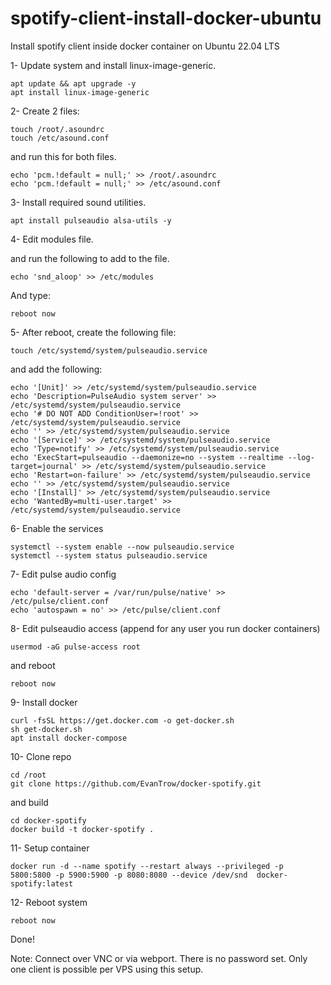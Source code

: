 # spotify-client-install-docker-ubuntu
Install spotify client inside docker container on Ubuntu 22.04 LTS

1- Update system and install linux-image-generic.

```
apt update && apt upgrade -y
apt install linux-image-generic
```

2- Create 2 files:

```
touch /root/.asoundrc
touch /etc/asound.conf
```

and run this for both files.

```
echo 'pcm.!default = null;' >> /root/.asoundrc
echo 'pcm.!default = null;' >> /etc/asound.conf
```

3- Install required sound utilities.

```
apt install pulseaudio alsa-utils -y
```

4- Edit modules file.

and run the following to add to the file.

```
echo 'snd_aloop' >> /etc/modules
```

And type:

```
reboot now
```

5- After reboot, create the following file:

```
touch /etc/systemd/system/pulseaudio.service
```

and add the following:

```
echo '[Unit]' >> /etc/systemd/system/pulseaudio.service
echo 'Description=PulseAudio system server' >> /etc/systemd/system/pulseaudio.service
echo '# DO NOT ADD ConditionUser=!root' >> /etc/systemd/system/pulseaudio.service
echo '' >> /etc/systemd/system/pulseaudio.service
echo '[Service]' >> /etc/systemd/system/pulseaudio.service
echo 'Type=notify' >> /etc/systemd/system/pulseaudio.service
echo 'ExecStart=pulseaudio --daemonize=no --system --realtime --log-target=journal' >> /etc/systemd/system/pulseaudio.service
echo 'Restart=on-failure' >> /etc/systemd/system/pulseaudio.service
echo '' >> /etc/systemd/system/pulseaudio.service
echo '[Install]' >> /etc/systemd/system/pulseaudio.service
echo 'WantedBy=multi-user.target' >> /etc/systemd/system/pulseaudio.service
```

6- Enable the services

```
systemctl --system enable --now pulseaudio.service
systemctl --system status pulseaudio.service
```

7- Edit pulse audio config

```
echo 'default-server = /var/run/pulse/native' >> /etc/pulse/client.conf
echo 'autospawn = no' >> /etc/pulse/client.conf
```


8- Edit pulseaudio access (append for any user you run docker containers)

```
usermod -aG pulse-access root
```

and reboot

```
reboot now
```

9- Install docker

```
curl -fsSL https://get.docker.com -o get-docker.sh
sh get-docker.sh
apt install docker-compose
```

10- Clone repo

```
cd /root
git clone https://github.com/EvanTrow/docker-spotify.git
```

and build

```
cd docker-spotify
docker build -t docker-spotify .
```

11- Setup container

```
docker run -d --name spotify --restart always --privileged -p 5800:5800 -p 5900:5900 -p 8080:8080 --device /dev/snd  docker-spotify:latest
```

12- Reboot system

```
reboot now
```

Done!

Note: Connect over VNC or via webport.
There is no password set.
Only one client is possible per VPS using this setup.
